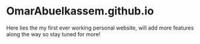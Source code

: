 # OmarAbuelkassem.github.io

Here lies the my first ever working personal website, will add more features along the way so stay tuned for more!  
